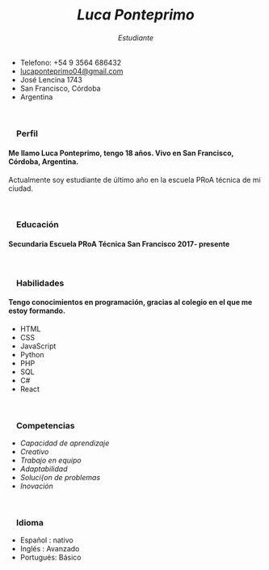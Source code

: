# <center> _Luca Ponteprimo_</center>  
###### <center> Estudiante </center>


               
* Telefono: +54 9 3564 686432
* lucaponteprimo04@gmail.com
* José Lencina 1743
* San Francisco, Córdoba
* Argentina


&nbsp;


### &nbsp;&nbsp;&nbsp; Perfil
#### Me llamo Luca Ponteprimo, tengo 18 años. Vivo en San Francisco, Córdoba, Argentina.
Actualmente soy estudiante de último año en la escuela PRoA técnica de mi ciudad.


&nbsp;




### &nbsp;&nbsp;&nbsp; Educación
 #### Secundaria Escuela PRoA Técnica San Francisco 2017- presente


 &nbsp;


 ###  &nbsp; &nbsp;  Habilidades
 #### Tengo conocimientos en programación, gracias al colegio en el que me estoy formando.
  * HTML
  * CSS
  * JavaScript
  * Python
  * PHP
  * SQL
  * C#
  * React

  &nbsp;




 ### &nbsp;&nbsp;&nbsp; Competencias
  * _Capacidad de aprendizaje_
  * _Creativo_
  * _Trabajo en equipo_
  * _Adaptabilidad_
  * _Soluci{on de problemas_
  * _Inovación_ 


&nbsp;


### &nbsp;&nbsp;&nbsp; Idioma
 * Español : nativo
 * Inglés : Avanzado
 * Portugués: Básico

&nbsp;


